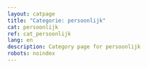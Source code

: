 ```yaml
---
layout: catpage
title: "Categorie: persoonlijk"
cat: persoonlijk
ref: cat_persoonlijk
lang: en
description: Category page for persoonlijk
robots: noindex
---
```

